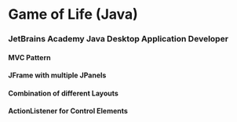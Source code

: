 # Game of Life (Java)
### JetBrains Academy Java Desktop Application Developer

#### MVC Pattern
#### JFrame with multiple JPanels
#### Combination of different Layouts
#### ActionListener for Control Elements
